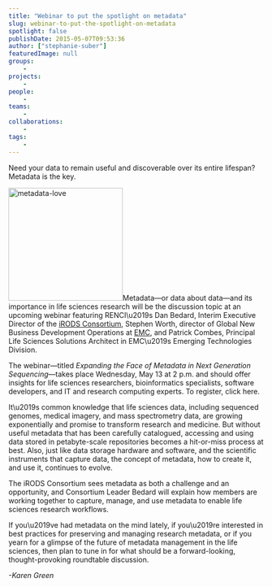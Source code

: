 ```yaml
---
title: "Webinar to put the spotlight on metadata"
slug: webinar-to-put-the-spotlight-on-metadata
spotlight: false
publishDate: 2015-05-07T09:53:36
author: ["stephanie-suber"]
featuredImage: null
groups:
    - 
projects:
    - 
people:
    - 
teams: 
    - 
collaborations:
    - 
tags:
    - 
---
```

<p>Need your data to remain useful and discoverable over its entire lifespan? Metadata is the key.</p>
<p><img class="alignright wp-image-14804" src="https://renci.org/wp-content/uploads/2015/05/metadata-love.jpg" alt="metadata-love" width="225" height="222" />Metadata&mdash;or data about data&mdash;and its importance in life sciences research will be the discussion topic at an upcoming webinar featuring RENCI\u2019s Dan Bedard, Interim Executive Director of the <a href="http://irods.org">iRODS Consortium</a>, Stephen Worth, director of Global New Business Development Operations at <a href="http://www.emc.com/index.htm?fromGlobalSelector">EMC</a>, and Patrick Combes, Principal Life Sciences Solutions Architect in EMC\u2019s Emerging Technologies Division.</p>
<p>The webinar&mdash;titled <em>Expanding the Face of Metadata in Next Generation Sequencing</em>&mdash;takes place Wednesday, May 13 at 2 p.m. and should offer insights for life sciences researchers, bioinformatics specialists, software developers, and IT and research computing experts. To register, click here.</p>
<p></p>
<p>It\u2019s common knowledge that life sciences data, including sequenced genomes, medical imagery, and mass spectrometry data, are growing exponentially and promise to transform research and medicine. But without useful metadata that has been carefully catalogued, accessing and using data stored in petabyte-scale repositories becomes a hit-or-miss process at best. Also, just like data storage hardware and software, and the scientific instruments that capture data, the concept of metadata, how to create it, and use it, continues to evolve.</p>
<p>The iRODS Consortium sees metadata as both a challenge and an opportunity, and Consortium Leader Bedard will explain how members are working together to capture, manage, and use metadata to enable life sciences research workflows.</p>
<p>If you\u2019ve had metadata on the mind lately, if you\u2019re interested in best practices for preserving and managing research metadata, or if you yearn for a glimpse of the future of metadata management in the life sciences, then plan to tune in for what should be a forward-looking, thought-provoking roundtable discussion.</p>
<p><em>-Karen Green<br />
</em></p>

